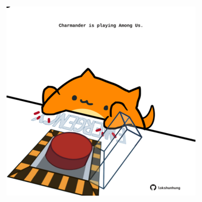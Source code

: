 <!-- built at 07/09/2021, 06:03:02 UTC -->
<p align="center">
  <img width="500" height="500" src="./ReadmeImage.svg">
</p>
